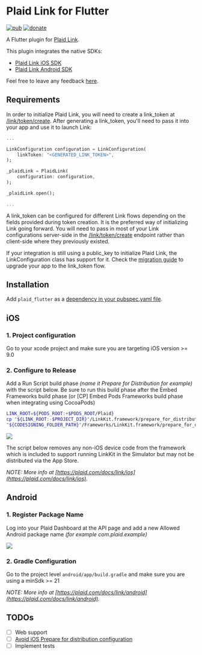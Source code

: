 # Plaid Link for Flutter

[![pub](https://img.shields.io/pub/v/plaid_flutter.svg)](https://pub.dev/packages/plaid_flutter)
[![donate](https://img.shields.io/badge/Buy%20me%20a%20beer-orange.svg)](https://www.buymeacoffee.com/jpereira)

A Flutter plugin for [Plaid Link](https://github.com/plaid/link).

This plugin integrates the native SDKs:

- [Plaid Link iOS SDK](https://github.com/plaid/plaid-link-ios)
- [Plaid Link Android SDK](https://github.com/plaid/plaid-link-android)

Feel free to leave any feedback [here](https://github.com/jorgefspereira/plaid_flutter/issues).

## Requirements

In order to initialize Plaid Link, you will need to create a link_token at [/link/token/create](https://plaid.com/docs/#create-link-token). After generating a link_token, you'll need to pass it into your app and use it to launch Link:

``` dart
...

LinkConfiguration configuration = LinkConfiguration(
    linkToken: "<GENERATED_LINK_TOKEN>",
);

_plaidLink = PlaidLink(
    configuration: configuration,
);

_plaidLink.open();

...

```

A link_token can be configured for different Link flows depending on the fields provided during token creation. It is the preferred way of initializing Link going forward. You will need to pass in most of your Link configurations server-side in the [/link/token/create](https://plaid.com/docs/#create-link-token) endpoint rather than client-side where they previously existed.

If your integration is still using a public_key to initialize Plaid Link, the LinkConfiguration class has support for it. Check the [migration guide](https://plaid.com/docs/upgrade-to-link-tokens/) to upgrade your app to the link_token flow.

## Installation

Add `plaid_flutter` as a [dependency in your pubspec.yaml file](https://flutter.io/platform-plugins/).

## iOS

### 1. Project configuration

Go to your xcode project and make sure you are targeting iOS version >= 9.0

### 2. Configure to Release

Add a Run Script build phase *(name it Prepare for Distribution for example)* with the script below. Be sure to run this build phase after the Embed Frameworks build phase (or [CP] Embed Pods Frameworks build phase when integrating using CocoaPods)

``` sh
LINK_ROOT=${PODS_ROOT:+$PODS_ROOT/Plaid}
cp "${LINK_ROOT:-$PROJECT_DIR}"/LinkKit.framework/prepare_for_distribution.sh "${CODESIGNING_FOLDER_PATH}"/Frameworks/LinkKit.framework/prepare_for_distribution.sh
"${CODESIGNING_FOLDER_PATH}"/Frameworks/LinkKit.framework/prepare_for_distribution.sh
```

![](https://raw.githubusercontent.com/jorgefspereira/plaid_flutter/master/doc/images/edit_run_script_build_phase.jpg)

The script below removes any non-iOS device code from the framework which is included to support running LinkKit in the Simulator but may not be distributed via the App Store.

*NOTE: More info at [https://plaid.com/docs/link/ios](https://plaid.com/docs/link/ios).*

## Android

### 1. Register Package Name

Log into your Plaid Dashboard at the API page and add a new Allowed Android package name *(for example com.plaid.example)*

![](https://raw.githubusercontent.com/jorgefspereira/plaid_flutter/master/doc/images/register-app-id.png)

### 2. Gradle Configuration

Go to the project level `android/app/build.gradle` and make sure you are using a minSdk >= 21

*NOTE: More info at [https://plaid.com/docs/link/android](https://plaid.com/docs/link/android).*

## TODOs
- [ ] Web support
- [ ] [Avoid iOS Prepare for distribution configuration](https://plaid.com/docs/link/ios/#prepare-distribution-script)
- [ ] Implement tests

